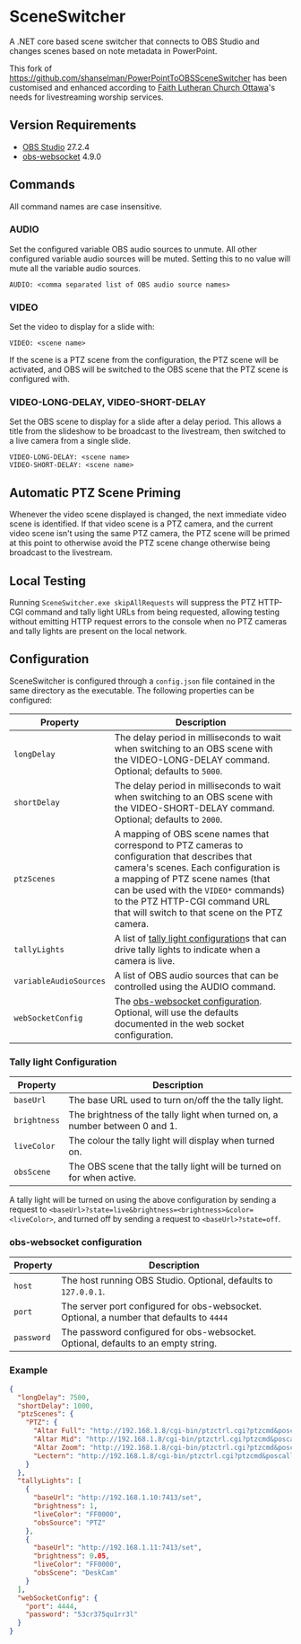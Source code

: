 # SceneSwitcher

A .NET core based scene switcher that connects to OBS Studio and changes scenes based on note metadata in PowerPoint.

This fork of <https://github.com/shanselman/PowerPointToOBSSceneSwitcher> has been customised and enhanced according to [Faith Lutheran Church Ottawa]'s needs for livestreaming worship services.

## Version Requirements

- [OBS Studio] 27.2.4
- [obs-websocket] 4.9.0

## Commands

All command names are case insensitive.

### AUDIO

Set the configured variable OBS audio sources to unmute. All other configured variable audio sources will be muted. Setting this to no value will mute all the variable audio sources.

```text
AUDIO: <comma separated list of OBS audio source names>
```

### VIDEO

Set the video to display for a slide with:

```text
VIDEO: <scene name>
```

If the scene is a PTZ scene from the configuration, the PTZ scene will be activated, and OBS will be switched to the OBS scene that the PTZ scene is configured with.

### VIDEO-LONG-DELAY, VIDEO-SHORT-DELAY

Set the OBS scene to display for a slide after a delay period. This allows a title from the slideshow to be broadcast to the livestream, then switched to a live camera from a single slide.

```text
VIDEO-LONG-DELAY: <scene name>
VIDEO-SHORT-DELAY: <scene name>
```

## Automatic PTZ Scene Priming

Whenever the video scene displayed is changed, the next immediate video scene is identified. If that video scene is a PTZ camera, and the current video scene isn't using the same PTZ camera, the PTZ scene will be primed at this point to otherwise avoid the PTZ scene change otherwise being broadcast to the livestream.

## Local Testing

Running `SceneSwitcher.exe skipAllRequests` will suppress the PTZ HTTP-CGI command and tally light URLs from being requested, allowing testing without emitting HTTP request errors to the console when no PTZ cameras and tally lights are present on the local network.

## Configuration

SceneSwitcher is configured through a `config.json` file contained in the same directory as the executable. The following properties can be configured:

| Property               | Description                                                                                                                                                                                                                                                                                          |
| ---------------------- | ---------------------------------------------------------------------------------------------------------------------------------------------------------------------------------------------------------------------------------------------------------------------------------------------------- |
| `longDelay`            | The delay period in milliseconds to wait when switching to an OBS scene with the VIDEO-LONG-DELAY command. Optional; defaults to `5000`.                                                                                                                                                             |
| `shortDelay`           | The delay period in milliseconds to wait when switching to an OBS scene with the VIDEO-SHORT-DELAY command. Optional; defaults to `2000`.                                                                                                                                                            |
| `ptzScenes`            | A mapping of OBS scene names that correspond to PTZ cameras to configuration that describes that camera's scenes. Each configuration is a mapping of PTZ scene names (that can be used with the `VIDEO*` commands) to the PTZ HTTP-CGI command URL that will switch to that scene on the PTZ camera. |
| `tallyLights`          | A list of [tally light configuration]s that can drive tally lights to indicate when a camera is live.                                                                                                                                                                                                |
| `variableAudioSources` | A list of OBS audio sources that can be controlled using the AUDIO command.                                                                                                                                                                                                                          |
| `webSocketConfig`      | The [obs-websocket configuration]. Optional, will use the defaults documented in the web socket configuration.                                                                                                                                                                                       |

### Tally light Configuration

| Property     | Description                                                                 |
| ------------ | --------------------------------------------------------------------------- |
| `baseUrl`    | The base URL used to turn on/off the the tally light.                       |
| `brightness` | The brightness of the tally light when turned on, a number between 0 and 1. |
| `liveColor`  | The colour the tally light will display when turned on.                     |
| `obsScene`   | The OBS scene that the tally light will be turned on for when active.       |

A tally light will be turned on using the above configuration by sending a request to `<baseUrl>?state=live&brightness=<brightness>&color=<liveColor>`, and turned off by sending a request to `<baseUrl>?state=off`.

### obs-websocket configuration

| Property   | Description                                                                              |
| ---------- | ---------------------------------------------------------------------------------------- |
| `host`     | The host running OBS Studio. Optional, defaults to `127.0.0.1`.                          |
| `port`     | The server port configured for obs-websocket. Optional, a number that defaults to `4444` |
| `password` | The password configured for obs-websocket. Optional, defaults to an empty string.        |

### Example

```json
{
  "longDelay": 7500,
  "shortDelay": 1000,
  "ptzScenes": {
    "PTZ": {
      "Altar Full": "http://192.168.1.8/cgi-bin/ptzctrl.cgi?ptzcmd&poscall&1",
      "Altar Mid": "http://192.168.1.8/cgi-bin/ptzctrl.cgi?ptzcmd&poscall&3",
      "Altar Zoom": "http://192.168.1.8/cgi-bin/ptzctrl.cgi?ptzcmd&poscall&2",
      "Lectern": "http://192.168.1.8/cgi-bin/ptzctrl.cgi?ptzcmd&poscall&4"
    }
  },
  "tallyLights": [
    {
      "baseUrl": "http://192.168.1.10:7413/set",
      "brightness": 1,
      "liveColor": "FF0000",
      "obsSource": "PTZ"
    },
    {
      "baseUrl": "http://192.168.1.11:7413/set",
      "brightness": 0.05,
      "liveColor": "FF0000",
      "obsScene": "DeskCam"
    }
  ],
  "webSocketConfig": {
    "port": 4444,
    "password": "53cr375qu1rr3l"
  }
}
```

[faith lutheran church ottawa]: https://faithottawa.ca
[obs studio]: https://obsproject.com/
[obs-websocket configuration]: #obs-websocket-configuration
[obs-websocket]: https://github.com/Palakis/obs-websocket
[tally light configuration]: #tally-light-configuration
